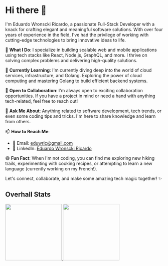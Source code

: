 # Hi there 👋

I'm Eduardo Wronscki Ricardo, a passionate Full-Stack Developer with a knack for crafting elegant and meaningful software solutions. With over four years of experience in the field, I've had the privilege of working with cutting-edge technologies to bring innovative ideas to life.

🚀 **What I Do**: I specialize in building scalable web and mobile applications using tech stacks like React, Node.js, GraphQL, and more. I thrive on solving complex problems and delivering high-quality solutions.

🌱 **Currently Learning**: I'm currently diving deep into the world of cloud services, infrastructure, and Golang. Exploring the power of cloud computing and mastering Golang to build efficient backend systems.

👯 **Open to Collaboration**: I'm always open to exciting collaboration opportunities. If you have a project in mind or need a hand with anything tech-related, feel free to reach out!

💬 **Ask Me About**: Anything related to software development, tech trends, or even some coding tips and tricks. I'm here to share knowledge and learn from others.

📫 **How to Reach Me**:
- 📧 Email: [eduwric@gmail.com](mailto:eduwric@gmail.com)
- 💼 LinkedIn: [Eduardo Wronscki Ricardo](www.linkedin.com/in/eduardo-wronscki)

😄 **Fun Fact**: When I'm not coding, you can find me exploring new hiking trails, experimenting with cooking recipes, or attempting to learn a new language (currently working on my French!).

Let's connect, collaborate, and make some amazing tech magic together! ✨


## Overhall Stats

 <div>
  <a href="https://github.com/eduwr">
  <img height="180em" src="https://github-readme-stats.vercel.app/api?username=eduwr&show_icons=true&theme=dark&include_all_commits=true&count_private=true"/>
  <img height="180em" src="https://github-readme-stats.vercel.app/api/top-langs/?username=eduwr&layout=compact&langs_count=7&theme=dark"/>
</div>
